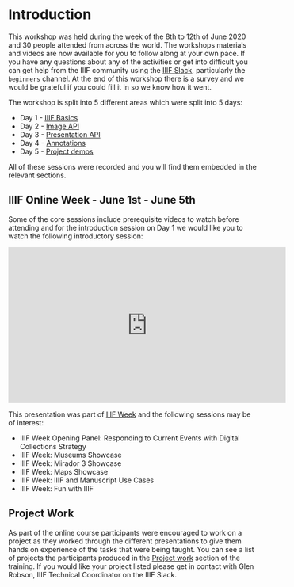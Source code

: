 <script type="text/javascript" src="//cdnjs.cloudflare.com/ajax/libs/jstimezonedetect/1.0.4/jstz.min.js"></script>

# Introduction

This workshop was held during the week of the 8th to 12th of June 2020 and 30 people attended from across the world. The workshops materials and videos are now available for you to follow along at your own pace. If you have any questions about any of the activities or get into difficult you can get help from the IIIF community using the [IIIF Slack](http://bit.ly/iiif-slack), particularly the `beginners` channel. At the end of this workshop there is a survey and we would be grateful if you could fill it in so we know how it went. 

The workshop is split into 5 different areas which were split into 5 days: 

 * Day 1 - [IIIF Basics](day-one/README.md)
 * Day 2 - [Image API](day-two/README.md)
 * Day 3 - [Presentation API](day-three/README.md)
 * Day 4 - [Annotations](day-four/README.md)
 * Day 5 - [Project demos](day-five/README.md)

All of these sessions were recorded and you will find them embedded in the relevant sections.   

## IIIF Online Week - June 1st - June 5th
Some of the core sessions include prerequisite videos to watch before attending and for the introduction session on Day 1 we would like you to watch the following introductory session:

<iframe width="560" height="315" src="https://www.youtube-nocookie.com/embed/wVjrqsqzwNI" frameborder="0" allow="accelerometer; autoplay; encrypted-media; gyroscope; picture-in-picture" allowfullscreen></iframe>

This presentation was part of [IIIF Week](https://iiif.io/event/2020/iiifweek) and the following sessions may be of interest:

 * IIIF Week Opening Panel: Responding to Current Events with Digital Collections Strategy
 * IIIF Week: Museums Showcase
 * IIIF Week: Mirador 3 Showcase
 * IIIF Week: Maps Showcase
 * IIIF Week: IIIF and Manuscript Use Cases
 * IIIF Week: Fun with IIIF

## Project Work 
As part of the online course participants were encouraged to work on a project as they worked through the different presentations to give them hands on experience of the tasks that were being taught. You can see a list of projects the participants produced in the [Project work](day-five/README.md) section of the training. If you would like your project listed please get in contact with Glen Robson, IIIF Technical Coordinator on the IIIF Slack.  
